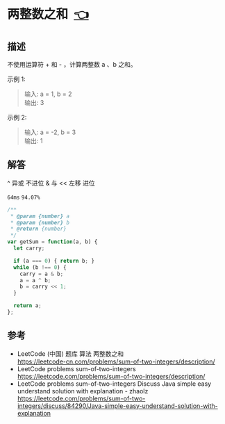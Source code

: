 # <a id="sumOfTwoIntegers"></a>两整数之和&nbsp;&nbsp;[:point_left:][readme.problemSet.algorithm.sumOfTwoIntegers] #

## 描述 ##

不使用运算符 + 和 - ​​​​​​​，计算两整数 ​​​​​​​a 、b ​​​​​​​之和。

示例 1:

> 输入: a = 1, b = 2  
> 输出: 3

示例 2:

> 输入: a = -2, b = 3  
> 输出: 1

## 解答 ##

^ 异或 不进位 & 与 << 左移 进位

`64ms` `94.07%`

```javascript
/**
 * @param {number} a
 * @param {number} b
 * @return {number}
 */
var getSum = function(a, b) {
  let carry;

  if (a === 0) { return b; }
  while (b !== 0) {
    carry = a & b;
    a = a ^ b;
    b = carry << 1;
  }

  return a;
};
```

## 参考 ##

* LeetCode (中国) 题库 算法 两整数之和  
  <https://leetcode-cn.com/problems/sum-of-two-integers/description/>
* LeetCode problems sum-of-two-integers  
  <https://leetcode.com/problems/sum-of-two-integers/description/>
* LeetCode problems sum-of-two-integers Discuss Java simple easy understand solution with explanation - zhaolz  
  <https://leetcode.com/problems/sum-of-two-integers/discuss/84290/Java-simple-easy-understand-solution-with-explanation>

<!-- 链接 开始 -->
[readme.problemSet.algorithm.sumOfTwoIntegers]: ../../README.md#problemSet.algorithm.sumOfTwoIntegers "README"
<!-- 链接 结束 -->